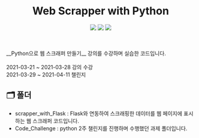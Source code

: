   <h1 align="center"> Web Scrapper with Python</h1>
<p align="center"><img src="https://img.shields.io/badge/Python-3766AB?style=flat-square&logo=Python&logoColor=white"/></a> <img src="https://img.shields.io/badge/HTML-E34F26?style=flat-square&logo=HTML5&logoColor=white"/></a> <img src="https://img.shields.io/badge/Flask-000000?style=flat-square&logo=Flask&logoColor=white"/></a></p>
<br/><br/>
__Python으로 웹 스크래퍼 만들기__ 강의를 수강하며 실습한 코드입니다.</center>
<br/><br/>
2021-03-21 ~ 2021-03-28 강의 수강<br/>
2021-03-29 ~ 2021-04-11 챌린지 

## 🗂 폴더
* scrapper_with_Flask : Flask와 연동하여 스크래핑한 데이터를 웹 페이지에 표시하는 웹 스크래퍼 코드입니다.
* Code_Challenge : python 2주 챌린지를 진행하며 수행했던 과제 폴더입니다.
